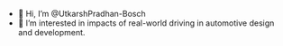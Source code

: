 - 👋 Hi, I’m @UtkarshPradhan-Bosch
- 👀 I’m interested in impacts of real-world driving in automotive design and development. 
